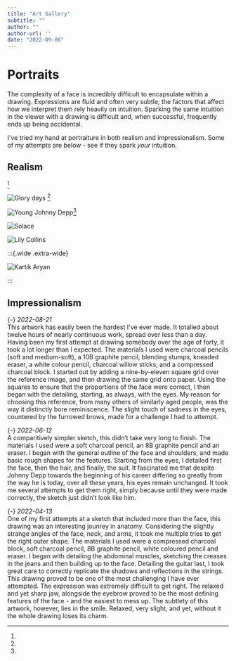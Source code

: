 ```yaml
---
title: "Art Gallery"
subtitle: ""
author: ""
author-url: ''
date: "2022-09-06"
---
```

# Portraits

The complexity of a face is incredibly difficult to encapsulate within a drawing.
Expressions are fluid and often very subtle; the factors that affect how we
interpret them rely heavily on intuition. Sparking the same intuition in the
viewer with a drawing is difficult and, when successful, frequently ends up being
accidental.

I've tried my hand at portraiture in both realism and impressionalism. Some of
my attempts are below - see if they spark _your_ intuition.

## Realism  
[^glory]

![Glory days](IMG_4300.jpg)
[^johnny]

![Young Johnny Depp](IMG_3847.jpg)[^solace]

![Solace](IMG_3100.jpg)

![Lily Collins](IMG_2421.jpg)

:::{.wide .extra-wide}

![Kartik Aryan](IMG_4213.jpg)

:::

## Impressionalism



[^glory]:
  {-} _2022-08-21_  
  This artwork has easily been the hardest I've ever made. It totalled about
  twelve hours of nearly continuous work, spread over less than a day. Having been
  my first attempt at drawing somebody over the age of forty, it took a lot longer
  than I expected.
  The materials I used were charcoal pencils (soft and medium-soft), a 10B graphite
  pencil, blending stumps, kneaded eraser, a white colour pencil, charcoal willow
  sticks, and a compressed charcoal block. I started out by adding a nine-by-eleven
  square grid over the reference image, and then drawing the same grid onto paper.
  Using the squares to ensure that the proportions of the face were correct, I
  then began with the detailing, starting, as always, with the eyes.
   My reason for choosing this reference, from many others of similarly aged people,
  was the way it distinctly bore reminiscence. The slight touch of sadness in
  the eyes, countered by the furrowed brows, made for a challenge I had to attempt. 

[^johnny]:
  {-} _2022-06-12_  
  A comparitively simpler sketch, this didn’t take very long to finish. The materials
  I used were a soft charcoal pencil, an 8B graphite pencil and an eraser. I began
  with the general outline of the face and shoulders, and made basic rough shapes
  for the features. Starting from the eyes, I detailed first the face, then the hair,
  and finally, the suit.
  It fascinated me that despite Johnny Depp towards the
  beginning of his career differing so greatly from the way he is today, over all
  these years, his eyes remain unchanged. It took me several attempts to get them
  right, simply because until they were made correctly, the sketch just didn’t look
  like him. 

[^solace]:
  {-} _2022-04-13_  
  One of my first attempts at a sketch that included more than the face, this drawing
  was an interesting jounrey in anatomy. Considering the slightly strange angles of
  the face, neck, and arms, it took me multiple tries to get the right outer shape.
  The materials I used were a compressed charcoal block, soft charcoal pencil,
  8B graphite pencil, white coloured pencil and eraser. I began with detailing
  the abdominal muscles, sketching the creases in the jeans and then building up
  to the face. Detailing the guitar last, I took great care to correctly replicate
  the shadows and reflections in the strings. This drawing proved to be one of the
  most challenging I have ever attempted.
  The expression was extremely difficult to get right. The relaxed and yet
  sharp jaw, alongside the eyebrow proved to be the most defining features of the
  face - and the easiest to mess up. The subtlety of this artwork, however, lies
  in the smile. Relaxed, very slight, and yet, without it the whole drawing loses
  its charm. 
  


